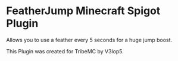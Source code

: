 # FeatherJump Minecraft Spigot Plugin
Allows you to use a feather every 5 seconds for a huge jump boost.

This Plugin was created for TribeMC by V3lop5.